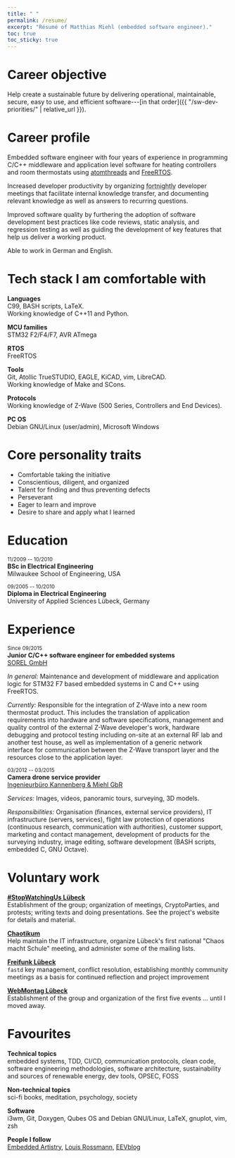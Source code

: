 ```yaml
---
title: " "
permalink: /resume/
excerpt: "Résumé of Matthias Miehl (embedded software engineer)."
toc: true
toc_sticky: true
---
```


# <i class="fa fa-fw fa-crosshairs"></i> Career objective
Help create a sustainable future by delivering operational, maintainable, secure, easy to use, and efficient software---[in that order]({{ "/sw-dev-priorities/" | relative_url }}).


# <i class="fa fa-fw fa-user"></i> Career profile
Embedded software engineer with four years of experience in programming C/C++ middleware and application level software for heating controllers and room thermostats using [atomthreads](https://atomthreads.com/) and [FreeRTOS](https://freertos.org/).

Increased developer productivity by organizing <abbr title="A 'fortnight' is a unit of time equal to 14 days.">fortnightly</abbr> developer meetings that facilitate internal knowledge transfer, and documenting relevant knowledge as well as answers to recurring questions.

Improved software quality by furthering the adoption of software development best practices like code reviews, static analysis, and regression testing as well as guiding the development of key features that help us deliver a working product.

Able to work in German and English.


# <i class="fas fa-fw fa-tools"></i> Tech stack I am comfortable with
**Languages**  
C99, BASH scripts, LaTeX.  
Working knowledge of C++11 and Python.

**MCU families**  
STM32 F2/F4/F7, AVR ATmega

**RTOS**  
FreeRTOS

**Tools**  
Git, Atollic TrueSTUDIO, EAGLE, KiCAD, vim, LibreCAD.  
Working knowledge of Make and SCons.

**Protocols**  
Working knowledge of Z-Wave (500 Series, Controllers and End Devices).

**PC OS**  
Debian GNU/Linux (user/admin), Microsoft Windows


# <i class="fas fa-fw fa-user-check"></i> Core personality traits
- Comfortable taking the initiative
- Conscientious, diligent, and organized
- Talent for finding and thus preventing defects
- Perseverant
- Eager to learn and improve
- Desire to share and apply what I learned


# <i class="fas fa-fw fa-graduation-cap"></i> Education
<small>11/2009 -- 10/2010</small>  
**BSc in Electrical Engineering**  
Milwaukee School of Engineering, USA  

<small>09/2005 -- 10/2010</small>  
**Diploma in Electrical Engineering**  
University of Applied Sciences Lübeck, Germany  


# <i class="fa fa-fw fa-briefcase"></i> Experience
<small>Since 09/2015</small>  
**Junior C/C++ software engineer for embedded systems**  
[SOREL GmbH](https://sorel.de/)

*In general:* Maintenance and development of middleware and application logic for STM32 F7 based embedded systems in C and C++ using FreeRTOS.

*Currently:* Responsible for the integration of Z-Wave into a new room thermostat product. This includes the translation of application requirements into hardware and software specifications, management and quality control of the external Z-Wave developer's work, hardware debugging and protocol testing including on-site at an external RF lab and another test house, as well as implementation of a generic network interface for communication between the Z-Wave transport layer and the resources close to the application layer.


<small>03/2012 -- 03/2015</small>  
**Camera drone service provider**  
[Ingenieurbüro Kannenberg & Miehl GbR](https://web.archive.org/web/20150301024436/http://www.airde.net/)

*Services:* Images, videos, panoramic tours, surveying, 3D models.

*Responsibilities:* Organisation (finances, external service providers), IT infrastructure (servers, services), flight law protection of operations (continuous research, communication with authorities), customer support, marketing and contact management, development of products for the surveying industry, image editing, software development (BASH scripts, embedded C, GNU Octave).


# <i class="fas fa-fw fa-users"></i> Voluntary work
**[#StopWatchingUs Lübeck](http://wiki.chaotikum.org/projekte:demonstration:stopwatchingus/)**  
Establishment of the group; organization of meetings, CryptoParties, and protests; writing texts and doing presentations. See the project's website for details and material.

**[Chaotikum](https://chaotikum.org/)**  
Help maintain the IT infrastructure, organize Lübeck's first national "Chaos macht Schule" meeting, and administer some of the mailing lists.

**[Freifunk Lübeck](http://luebeck.freifunk.net/)**  
`fastd` key management, conflict resolution, establishing monthly community meetings as a basis for continued reflection and project improvement

**[WebMontag Lübeck](http://webmontag.de/location/luebeck/2015-07-20)**  
Establishment of the group and organization of the first five events ... until I moved away.


# <font color="#bd2727"><i class="fa fa-fw fa-heart"></i></font> Favourites
**Technical topics**  
embedded systems, TDD, CI/CD, communication protocols, clean code, software engineering methodologies, software architecture, sustainability and sources of renewable energy, dev tools, OPSEC, FOSS

**Non-technical topics**  
sci-fi books, meditation, psychology, society

**Software**  
i3wm, Git, Doxygen, Qubes OS and Debian GNU/Linux, LaTeX, gnuplot, vim, zsh

<!--**Meetups**  
Chaotikum, Softwerkskammer Ruhr, ...-->

<!--**Books**  
- Real-Time C++, Christopher Kormanyos, ISBN `978-3-662-47809-7`-->

**People I follow**  
[Embedded Artistry](https://embeddedartistry.com), [Louis Rossmann](https://www.youtube.com/channel/UCl2mFZoRqjw_ELax4Yisf6w), [EEVblog](https://www.youtube.com/channel/UC2DjFE7Xf11URZqWBigcVOQ)<!--,
[Drew DeVault](https://www.patreon.com/sircmpwn), [Travis Goodspeed](https://travisgoodspeed.blogspot.com/)-->

